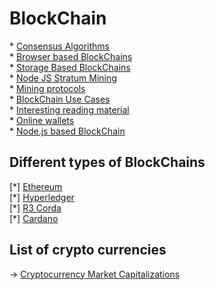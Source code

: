 BlockChain
==========

\* [Consensus Algorithms](consensus-algorithms.md)<br/>
\* [Browser based BlockChains](browser-based-blockchain.md)<br/>
\* [Storage Based BlockChains](storage-based-blockchains.md)<br/>
\* [Node JS Stratum Mining](node-js-stratum-mining.md)<br/>
\* [Mining protocols](mining-protocols.md)<br/>
\* [BlockChain Use Cases](blockchain-use-cases)<br/>
\* [Interesting reading material](interesting-reading-material.md)<br/>
\* [Online wallets](online-wallets.md)<br/>
\* [Node.js based BlockChain](node-js-based-blockchain)<br/>

Different types of BlockChains
------------------------------

\[\*\] [Ethereum](ethereum/)<br/>
\[\*\] [Hyperledger](hyperledger/)<br/>
\[\*\] [R3 Corda](r3-corda/)<br/>
\[\*\] [Cardano](cardano/)<br/>

List of crypto currencies
-------------------------

-> [Cryptocurrency Market Capitalizations](https://coinmarketcap.com/all/views/all/)<br/>

